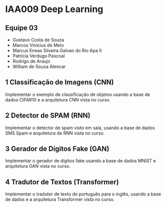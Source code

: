 # IAA009 Deep Learning

## Equipe 03
-	Gustavo Costa de Souza
-	Marcos Vinicius de Melo
-	Marcus Eneas Silveira Galvao do Rio Apa II
-	Patrícia Verdugo Pascoal
-	Rodrigo de Araujo
-	William de Souza Alencar


## 1 Classificação de Imagens (CNN)

Implementar o exemplo de classificação de objetos usando a base de dados CIFAR10 e a arquitetura CNN
vista no curso.

## 2 Detector de SPAM (RNN)

Implementar o detector de spam visto em sala, usando a base de dados SMS Spam e arquitetura de RNN
vista no curso.

## 3 Gerador de Dígitos Fake (GAN)

Implementar o gerador de dígitos fake usando a base de dados MNIST e arquitetura GAN vista no curso.

## 4 Tradutor de Textos (Transformer)

Implementar o tradutor de texto do português para o inglês, usando a base de dados e a arquitetura
Transformer vista no curso.
